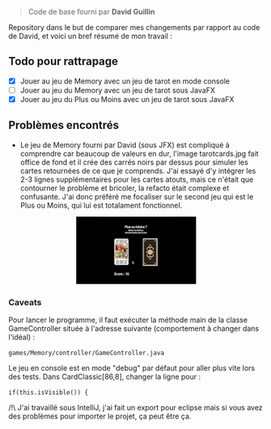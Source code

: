 > Code de base fourni par **David Guillin**

Repository dans le but de comparer mes changements par rapport au code de David, et voici un bref résumé de mon travail :

## Todo pour rattrapage

- [x] Jouer au jeu de Memory avec un jeu de tarot en mode console
- [ ] Jouer au jeu du Memory avec un jeu de tarot sous JavaFX
- [x] Jouer au jeu du Plus ou Moins avec un jeu de tarot sous JavaFX

## Problèmes encontrés

+ Le jeu de Memory fourni par David (sous JFX) est compliqué à comprendre car beaucoup de valeurs en dur, l'image tarotcards.jpg fait office de fond et il crée des carrés noirs par dessus pour simuler les cartes retournées de ce que je comprends. J'ai essayé d'y intégrer les 2-3 lignes supplémentaires pour les cartes atouts, mais ce n'était que contourner le problème et bricoler, la refacto était complexe et confusante. J'ai donc préféré me focaliser sur le second jeu qui est le Plus ou Moins, qui lui est totalament fonctionnel.

<p align="center">
  <img src="https://github.com/dorianlongepee/POO-rattrapage/blob/main/plusoumoins.gif" alt="animated"/>
</p>

### Caveats

Pour lancer le programme, il faut exécuter la méthode main de la classe GameController située à l'adresse suivante
(comportement à changer dans l'idéal) :
```
games/Memory/controller/GameController.java
```

Le jeu en console est en mode "debug" par défaut pour aller plus vite lors des tests. Dans CardClassic[86,8], changer la ligne pour :
```
if(this.isVisible()) {
```

/!\ J'ai travaillé sous IntelliJ, j'ai fait un export pour eclipse mais si vous avez des problèmes pour importer le projet, ça peut être ça.
